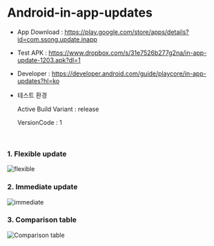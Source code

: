 # Android-in-app-updates


* App Download : https://play.google.com/store/apps/details?id=com.ssong.update.inapp
* Test APK : https://www.dropbox.com/s/31e7526b277g2na/in-app-update-1203.apk?dl=1
* Developer : https://developer.android.com/guide/playcore/in-app-updates?hl=ko

* 테스트 환경 

  Active Build Variant : release
  
  VersionCode : 1
<br>

### 1. Flexible update 
![flexible](https://user-images.githubusercontent.com/50819260/103492410-04dea000-4e6e-11eb-898a-c08ebb4aa618.png)
<br>

### 2. Immediate update 
![immediate](https://user-images.githubusercontent.com/50819260/103492418-0740fa00-4e6e-11eb-8894-94c8a99db9b3.png)
<br>

### 3. Comparison table
![Comparison table](https://user-images.githubusercontent.com/83203060/132617496-6704b7ba-a04a-48a5-985f-46f308751c6a.png)
<br>
